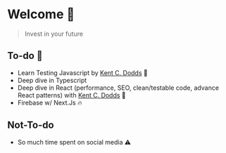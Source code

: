# Welcome :wave:

> Invest in your future

## To-do :dart:

- Learn Testing Javascript by [Kent C. Dodds](https://testingjavascript.com/) :construction:
- Deep dive in Typescript
- Deep dive in React (performance, SEO, clean/testable code, advance React patterns) with [Kent C. Dodds](https://epicreact.dev/) :key:
- Firebase w/ Next.Js :fire:

## Not-To-do

- So much time spent on social media :warning:

